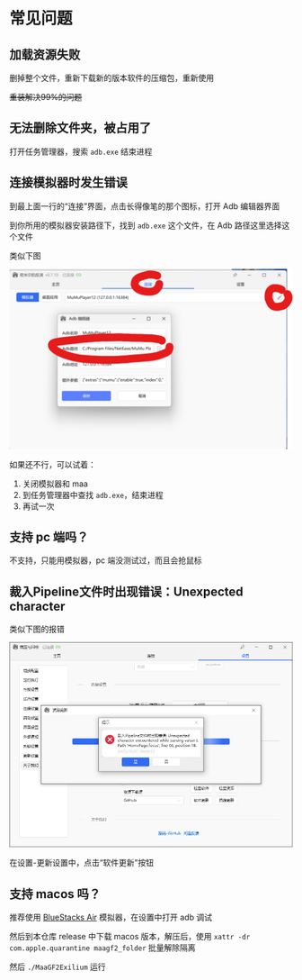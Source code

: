 # 常见问题
## 加载资源失败
删掉整个文件，重新下载新的版本软件的压缩包，重新使用

~~重装解决99%的问题~~

## 无法删除文件夹，被占用了
打开任务管理器，搜索 `adb.exe` 结束进程

## 连接模拟器时发生错误
到最上面一行的“连接”界面，点击长得像笔的那个图标，打开 Adb 编辑器界面

到你所用的模拟器安装路径下，找到 `adb.exe` 这个文件，在 Adb 路径这里选择这个文件

类似下图

![](../imgs/常见问题-1.png)

如果还不行，可以试着：

1. 关闭模拟器和 maa
2. 到任务管理器中查找 `adb.exe`，结束进程
3. 再试一次

## 支持 pc 端吗？
不支持，只能用模拟器，pc 端没测试过，而且会抢鼠标

## 裁入Pipeline文件时出现错误：Unexpected character
类似下图的报错

![](../imgs/常见问题-2.png)

在设置-更新设置中，点击“软件更新”按钮

## 支持 macos 吗？

推荐使用 [BlueStacks Air](https://www.bluestacks.com/mac) 模拟器，在设置中打开 adb 调试

然后到本仓库 release 中下载 macos 版本，解压后，使用 `xattr -dr com.apple.quarantine maagf2_folder` 批量解除隔离

然后 `./MaaGF2Exilium` 运行